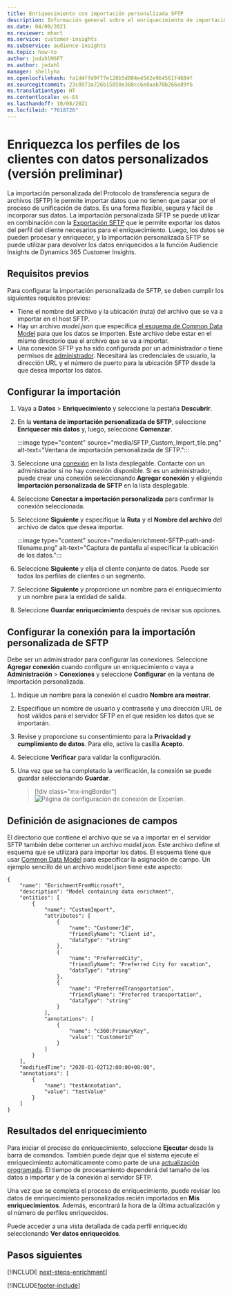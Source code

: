 ```yaml
---
title: Enriquecimiento con importación personalizada SFTP
description: Información general sobre el enriquecimiento de importación personalizada SFTP.
ms.date: 04/09/2021
ms.reviewer: mhart
ms.service: customer-insights
ms.subservice: audience-insights
ms.topic: how-to
author: jodahlMSFT
ms.author: jodahl
manager: shellyha
ms.openlocfilehash: fa1d4ffd9f77e128b5d804e4562e964561f4684f
ms.sourcegitcommit: 23c8973a726b15050e368cc6e0aab78b266a89f6
ms.translationtype: HT
ms.contentlocale: es-ES
ms.lasthandoff: 10/08/2021
ms.locfileid: "7618726"
---
```

# <a name="enrich-customer-profiles-with-custom-data-preview"></a>Enriquezca los perfiles de los clientes con datos personalizados (versión preliminar)

La importación personalizada del Protocolo de transferencia segura de archivos (SFTP) le permite importar datos que no tienen que pasar por el proceso de unificación de datos. Es una forma flexible, segura y fácil de incorporar sus datos. La importación personalizada SFTP se puede utilizar en combinación con la [Exportación SFTP](export-sftp.md) que le permite exportar los datos del perfil del cliente necesarios para el enriquecimiento. Luego, los datos se pueden procesar y enriquecer, y la importación personalizada SFTP se puede utilizar para devolver los datos enriquecidos a la función Audiencie Insights de Dynamics 365 Customer Insights.

## <a name="prerequisites"></a>Requisitos previos

Para configurar la importación personalizada de SFTP, se deben cumplir los siguientes requisitos previos:

- Tiene el nombre del archivo y la ubicación (ruta) del archivo que se va a importar en el host SFTP.
- Hay un archivo *model.json* que especifica [el esquema de Common Data Model](/common-data-model/) para que los datos se importen. Este archivo debe estar en el mismo directorio que el archivo que se va a importar.
- Una conexión SFTP ya ha sido configurada por un administrador *o* tiene permisos de [administrador](permissions.md#administrator). Necesitará las credenciales de usuario, la dirección URL y el número de puerto para la ubicación SFTP desde la que desea importar los datos.


## <a name="configure-the-import"></a>Configurar la importación

1. Vaya a **Datos** > **Enriquecimiento** y seleccione la pestaña **Descubrir**.

1. En la **ventana de importación personalizada de SFTP**, seleccione **Enriquecer mis datos** y, luego, seleccione **Comenzar**.

   :::image type="content" source="media/SFTP_Custom_Import_tile.png" alt-text="Ventana de importación personalizada de SFTP.":::

1. Seleccione una [conexión](connections.md) en la lista desplegable. Contacte con un administrador si no hay conexión disponible. Si es un administrador, puede crear una conexión seleccionando **Agregar conexión** y eligiendo **Importación personalizada de SFTP** en la lista desplegable.

1. Seleccione **Conectar a importación personalizada** para confirmar la conexión seleccionada.

1.  Seleccione **Siguiente** y especifique la **Ruta** y el **Nombre del archivo** del archivo de datos que desea importar.

    :::image type="content" source="media/enrichment-SFTP-path-and-filename.png" alt-text="Captura de pantalla al especificar la ubicación de los datos.":::

1. Seleccione **Siguiente** y elija el cliente conjunto de datos. Puede ser todos los perfiles de clientes o un segmento.

1. Seleccione **Siguiente** y proporcione un nombre para el enriquecimiento y un nombre para la entidad de salida. 

1. Seleccione **Guardar enriquecimiento** después de revisar sus opciones.

## <a name="configure-the-connection-for-sftp-custom-import"></a>Configurar la conexión para la importación personalizada de SFTP 

Debe ser un administrador para configurar las conexiones. Seleccione **Agregar conexión** cuando configure un enriquecimiento *o* vaya a **Administración** > **Conexiones** y seleccione **Configurar** en la ventana de Importación personalizada.

1. Indique un nombre para la conexión el cuadro **Nombre ara mostrar**.

1. Especifique un nombre de usuario y contraseña y una dirección URL de host válidos para el servidor SFTP en el que residen los datos que se importarán.

1. Revise y proporcione su consentimiento para la **Privacidad y cumplimiento de datos**. Para ello, active la casilla **Acepto**.

1. Seleccione **Verificar** para validar la configuración.

1. Una vez que se ha completado la verificación, la conexión se puede guardar seleccionando **Guardar**.

   > [!div class="mx-imgBorder"]
   > ![Página de configuración de conexión de Experian.](media/enrichment-SFTP-connection.png "Página de configuración de conexión de Experian")


## <a name="defining-field-mappings"></a>Definición de asignaciones de campos 

El directorio que contiene el archivo que se va a importar en el servidor SFTP también debe contener un archivo *model.json*. Este archivo define el esquema que se utilizará para importar los datos. El esquema tiene que usar [Common Data Model](/common-data-model/) para especificar la asignación de campo. Un ejemplo sencillo de un archivo model.json tiene este aspecto:

```
{
    "name": "EnrichmentFromMicrosoft",
    "description": "Model containing data enrichment",
    "entities": [
        {
            "name": "CustomImport",
            "attributes": [
                {
                    "name": "CustomerId",
                    "friendlyName": "Client id",
                    "dataType": "string"
                },
                {
                    "name": "PreferredCity",
                    "friendlyName": "Preferred City for vacation",
                    "dataType": "string"
                },
                {
                    "name": "PreferredTransportation",
                    "friendlyName": "Preferred transportation",
                    "dataType": "string"
                }
            ],
            "annotations": [
                {
                    "name": "c360:PrimaryKey",
                    "value": "CustomerId"
                }
            ]
        }
    ],
    "modifiedTime": "2020-01-02T12:00:00+08:00",
    "annotations": [
        {
            "name": "testAnnotation",
            "value": "testValue"
        }
    ]
}
```

## <a name="enrichment-results"></a>Resultados del enriquecimiento

Para iniciar el proceso de enriquecimiento, seleccione **Ejecutar** desde la barra de comandos. También puede dejar que el sistema ejecute el enriquecimiento automáticamente como parte de una [actualización programada](system.md#schedule-tab). El tiempo de procesamiento dependerá del tamaño de los datos a importar y de la conexión al servidor SFTP.

Una vez que se completa el proceso de enriquecimiento, puede revisar los datos de enriquecimiento personalizados recién importados en **Mis enriquecimientos**. Además, encontrará la hora de la última actualización y el número de perfiles enriquecidos.

Puede acceder a una vista detallada de cada perfil enriquecido seleccionando **Ver datos enriquecidos**.

## <a name="next-steps"></a>Pasos siguientes

[!INCLUDE [next-steps-enrichment](../includes/next-steps-enrichment.md)]

[!INCLUDE[footer-include](../includes/footer-banner.md)]
